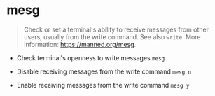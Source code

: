 # mesg
> Check or set a terminal's ability to receive messages from other users, usually from the write command.
> See also `write`.
> More information: <https://manned.org/mesg>.

- Check terminal's openness to write messages
`mesg`

- Disable receiving messages from the write command
`mesg n`

- Enable receiving messages from the write command
`mesg y`
